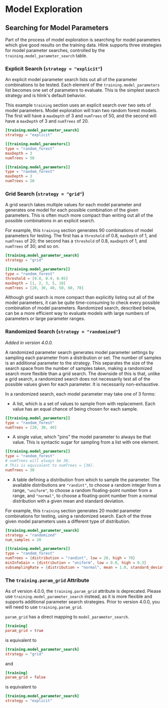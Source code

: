 # Model Exploration

## Searching for Model Parameters

Part of the process of model exploration is searching for model parameters which
give good results on the training data. Hlink supports three strategies for model
parameter searches, controlled by the `training.model_parameter_search` table.

### Explicit Search (`strategy = "explicit"`)

An explicit model parameter search lists out all of the parameter combinations
to be tested. Each element of the `training.model_parameters` list becomes one
set of parameters to evaluate. This is the simplest search strategy and is hlink's
default behavior.

This example `training` section uses an explicit search over two sets of model parameters.
Model exploration will train two random forest models. The first will have a
`maxDepth` of 3 and `numTrees` of 50, and the second will have a `maxDepth` of 3
and `numTrees` of 20.

```toml
[training.model_parameter_search]
strategy = "explicit"

[[training.model_parameters]]
type = "random_forest"
maxDepth = 3
numTrees = 50

[[training.model_parameters]]
type = "random_forest"
maxDepth = 3
numTrees = 20
```

### Grid Search (`strategy = "grid"`)

A grid search takes multiple values for each model parameter and generates one
model for each possible combination of the given parameters. This is often much more
compact than writing out all of the possible combinations in an explicit search.

For example, this `training` section generates 90 combinations of model
parameters for testing. The first has a `threshold` of 0.8, `maxDepth` of 1, and
`numTrees` of 20; the second has a `threshold` of 0.8, `maxDepth` of 1, and `numTrees`
of 30; and so on.

```toml
[training.model_parameter_search]
strategy = "grid"

[[training.model_parameters]]
type = "random_forest"
threshold = [0.8, 0.9, 0.95]
maxDepth = [1, 2, 3, 5, 10]
numTrees = [20, 30, 40, 50, 60, 70]
```

Although grid search is more compact than explicitly listing out all of the model
parameters, it can be quite time-consuming to check every possible combination of
model parameters. Randomized search, described below, can be a more efficient way
to evaluate models with large numbers of parameters or large parameter ranges.


### Randomized Search (`strategy = "randomized"`)

*Added in version 4.0.0.*

A randomized parameter search generates model parameter settings by sampling each
parameter from a distribution or set. The number of samples is an additional parameter
to the strategy. This separates the size of the search space from the number of samples
taken, making a randomized search more flexible than a grid search. The downside of
this is that, unlike a grid search, a randomized search does not necessarily test
all of the possible values given for each parameter. It is necessarily non-exhaustive.

In a randomized search, each model parameter may take one of 3 forms:

* A list, which is a set of values to sample from with replacement. Each value has an equal chance
of being chosen for each sample.

```toml
[[training.model_parameters]]
type = "random_forest"
numTrees = [20, 30, 40]
```

* A single value, which "pins" the model parameter to always be that value. This
is syntactic sugar for sampling from a list with one element.

```toml
[[training.model_parameters]]
type = "random_forest"
# numTrees will always be 30.
# This is equivalent to numTrees = [30].
numTrees = 30
```

* A table defining a distribution from which to sample the parameter. The available
distributions are `"randint"`, to choose a random integer from a range, `"uniform"`,
to choose a random floating-point number from a range, and `"normal"`, to choose
a floating-point number from a normal distribution with a given mean and standard
deviation.

For example, this `training` section generates 20 model parameter combinations
for testing, using a randomized search. Each of the three given model parameters
uses a different type of distribution.

```toml
[training.model_parameter_search]
strategy = "randomized"
num_samples = 20

[[training.model_parameters]]
type = "random_forest"
numTrees = {distribution = "randint", low = 20, high = 70}
minInfoGain = {distribution = "uniform", low = 0.0, high = 0.3}
subsamplingRate = {distribution = "normal", mean = 1.0, standard_deviation = 0.2}
```

### The `training.param_grid` Attribute

As of version 4.0.0, the `training.param_grid` attribute is deprecated. Please use
`training.model_parameter_search` instead, as it is more flexible and supports additional
parameter search strategies. Prior to version 4.0.0, you will need to use `training.param_grid`.

`param_grid` has a direct mapping to `model_parameter_search`.

```toml
[training]
param_grid = true
```

is equivalent to

```toml
[training.model_parameter_search]
strategy = "grid"
```

and

```toml
[training]
param_grid = false
```

is equivalent to

```toml
[training.model_parameter_search]
strategy = "explicit"
```
